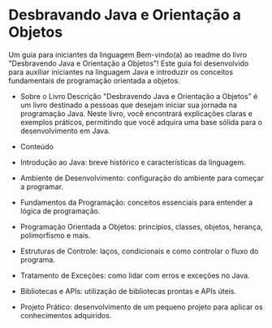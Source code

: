 # Desbravando Java e Orientação a Objetos

Um guia para iniciantes da linguagem
Bem-vindo(a) ao readme do livro "Desbravendo Java e Orientação a Objetos"! Este guia foi desenvolvido para auxiliar iniciantes na linguagem Java e introduzir os conceitos fundamentais de programação orientada a objetos.

 - Sobre o Livro
Descrição
"Desbravendo Java e Orientação a Objetos" é um livro destinado a pessoas que desejam iniciar sua jornada na programação Java. Neste livro, você encontrará explicações claras e exemplos práticos, permitindo que você adquira uma base sólida para o desenvolvimento em Java.

 - Conteúdo
 - Introdução ao Java: breve histórico e características da linguagem.
 - Ambiente de Desenvolvimento: configuração do ambiente para começar a programar.
 - Fundamentos da Programação: conceitos essenciais para entender a lógica de programação.
 - Programação Orientada a Objetos: princípios, classes, objetos, herança, polimorfismo e mais.
 - Estruturas de Controle: laços, condicionais e como controlar o fluxo do programa.
 - Tratamento de Exceções: como lidar com erros e exceções no Java.
 - Bibliotecas e APIs: utilização de bibliotecas prontas e APIs úteis.
 - Projeto Prático: desenvolvimento de um pequeno projeto para aplicar os conhecimentos adquiridos.
